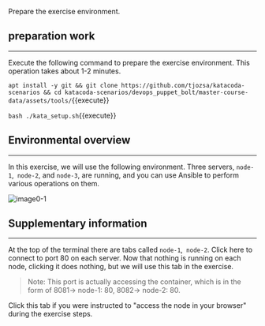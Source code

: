 Prepare the exercise environment.

## preparation work
---
Execute the following command to prepare the exercise environment. This operation takes about 1-2 minutes.

`apt install -y git && git clone https://github.com/tjozsa/katacoda-scenarios && cd katacoda-scenarios/devops_puppet_bolt/master-course-data/assets/tools/`{{execute}}

`bash ./kata_setup.sh`{{execute}}

## Environmental overview
---
In this exercise, we will use the following environment. Three servers, `node-1`,` node-2`, and `node-3`, are running, and you can use Ansible to perform various operations on them.

![image0-1](https://raw.githubusercontent.com/irixjp/katacoda-scenarios/master/master-course-data/assets/images/kata_env.png "kata_env.png")

## Supplementary information
---
At the top of the terminal there are tabs called `node-1`,` node-2`. Click here to connect to port 80 on each server. Now that nothing is running on each node, clicking it does nothing, but we will use this tab in the exercise.

> Note: This port is actually accessing the container, which is in the form of 8081-> node-1: 80, 8082-> node-2: 80.

Click this tab if you were instructed to "access the node in your browser" during the exercise steps.
